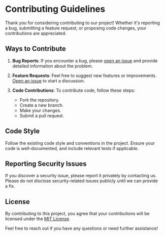 # Contributing Guidelines

Thank you for considering contributing to our project! Whether it's reporting a bug, submitting a feature request, or proposing code changes, your contributions are appreciated.

## Ways to Contribute

1. **Bug Reports**: If you encounter a bug, please [open an issue](https://github.com/k1lgor/lua_distro_update/issues) and provide detailed information about the problem.

2. **Feature Requests**: Feel free to suggest new features or improvements. [Open an issue](https://github.com/k1lgor/lua_distro_update/issues) to start a discussion.

3. **Code Contributions**: To contribute code, follow these steps:
    - Fork the repository.
    - Create a new branch.
    - Make your changes.
    - Submit a pull request.

## Code Style

Follow the existing code style and conventions in the project. Ensure your code is well-documented, and include relevant tests if applicable.

## Reporting Security Issues

If you discover a security issue, please report it privately by contacting us. Please do not disclose security-related issues publicly until we can provide a fix.

## License

By contributing to this project, you agree that your contributions will be licensed under the [MIT License](LICENSE.md).

Feel free to reach out if you have any questions or need further assistance!
